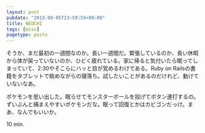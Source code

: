 ```yaml
---
layout: post
pubdate: "2013-09-05T23:59:59+09:00"
title: NEOCHI
tags: [misc]
pagetype: posts
---
```

そうか、まだ最初の一週間なのか。長い一週間だ。緊張しているのか、長い休暇から体が戻っていないのか、ひどく疲れている。家に帰ると気付いたら眠ってしまっていて、2:30やそこらにハッと目が覚めるわけである。Ruby on Railsの書籍をタブレットで眺めながらの寝落ち。試したいことがあるのだけれど、動けていないなあ。

ポケモンを思い出した。眠らせてモンスターボールを投げてボタン連打するの。ずいぶんと捕まえやすいポケモンだな。眠って回復とかはカビゴンだっけ。まあ、なんでもいいか。

10 min.
